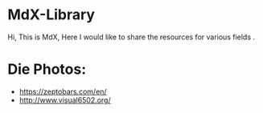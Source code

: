# MdX-Library
Hi, This is MdX, Here I would like to share the resources for various fields .

# Die Photos:

- https://zeptobars.com/en/
- http://www.visual6502.org/
